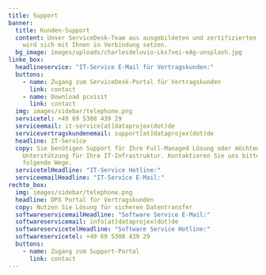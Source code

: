 ```yaml
---
title: Support
banner:
  title: Kunden-Support
  content: Unser ServiceDesk-Team aus ausgebildeten und zertifizierten Consultants
    wird sich mit Ihnen in Verbindung setzen.
  bg_image: images/uploads/charlesdeluvio-Lks7vei-eAg-unsplash.jpg
linke_box:
  headlineservice: "IT-Service E-Mail für Vertragskunden:"
  buttons:
    - name: Zugang zum ServiceDesk-Portal für Vertragskunden
      link: contact
    - name: Download pcvisit
      link: contact
  img: images/sidebar/telephone.png
  servicetel: +49 69 5308 439 29
  serviceemail: it-service[at]dataprojex(dot)de
  servicevertragskundenemail: support[at]dataprojex(dot)de
  headline: IT-Service
  copy: Sie benötigen Support für Ihre Full-Managed Lösung oder möchten
    Unterstützung für Ihre IT-Infrastruktur. Kontaktieren Sie uns bitte über
    folgende Wege.
  servicetelHeadline: "IT-Service Hotline:"
  serviceemailHeadline: "IT-Service E-Mail:"
rechte_box:
  img: images/sidebar/telephone.png
  headline: DPX Portal für Vertragskunden
  copy: Nutzen Sie Lösung für sicheren Datentransfer
  softwareservicemailHeadline: "Software Service E-Mail:"
  softwareservicemail: info[at]dataprojex(dot)de
  softwareservicetelHeadline: "Software Service Hotline:"
  softwareservicetel: +49 69 5308 439 29
  buttons:
    - name: Zugang zum Support-Portal
      link: contact
---
```

